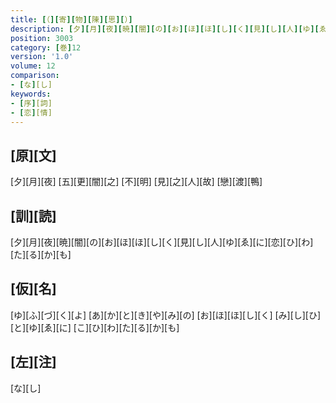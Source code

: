 ```yaml
---
title: [（][寄][物][陳][思][）]
description: [夕][月][夜][暁][闇][の][お][ほ][ほ][し][く][見][し][人][ゆ][ゑ][に][恋][ひ][わ][た][る][か][も]
position: 3003
category: [巻]12
version: '1.0'
volume: 12
comparison:
- [な][し]
keywords:
- [序][詞]
- [恋][情]
---
```


## [原][文]

[夕][月][夜] [五][更][闇][之] [不][明] [見][之][人][故] [戀][渡][鴨]

## [訓][読]

[夕][月][夜][暁][闇][の][お][ほ][ほ][し][く][見][し][人][ゆ][ゑ][に][恋][ひ][わ][た][る][か][も]

## [仮][名]

[ゆ][ふ][づ][く][よ] [あ][か][と][き][や][み][の] [お][ほ][ほ][し][く] [み][し][ひ][と][ゆ][ゑ][に] [こ][ひ][わ][た][る][か][も]

## [左][注]

[な][し]
